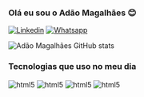 ### Olá eu sou o Adão Magalhães 😊

[![Linkedin](https://img.shields.io/badge/LinkedIn-0077B5?style=for-the-badge&logo=linkedin&logoColor=white)](https://www.linkedin.com/in/ad%C3%A3o-magalh%C3%A3es-875593241/) 
[![Whatsapp](https://img.shields.io/badge/WhatsApp-25D366?style=for-the-badge&logo=whatsapp&logoColor=white)](941631694) 


 
 
 ![Adão Magalhães GitHub stats](https://github-readme-stats.vercel.app/api?username=adaomagalhaes03&show_icons=true&theme=dracula)


 ### Tecnologias que uso no meu dia

<div style:="display: inline_block">

<img align="center" alt="html5" src="https://img.shields.io/badge/HTML-CA4245?style=for-the-badge&logo=html5&logoColor=white"/>
  <img align="center" alt="html5" src="https://img.shields.io/badge/CSS-00ADD8?style=for-the-badge&logo=css&logoColor=white"/>
  <img align="center" alt="html5" src="https://img.shields.io/badge/JAVASCRIPT-F7DF1E?style=for-the-badge&logo=javascript&logoColor=white"/>

 <img align="center" alt="html5" src="https://img.shields.io/badge/CSHARP-239120?style=for-the-badge&logo=csharp&logoColor=white"/>

 
</div>

  
